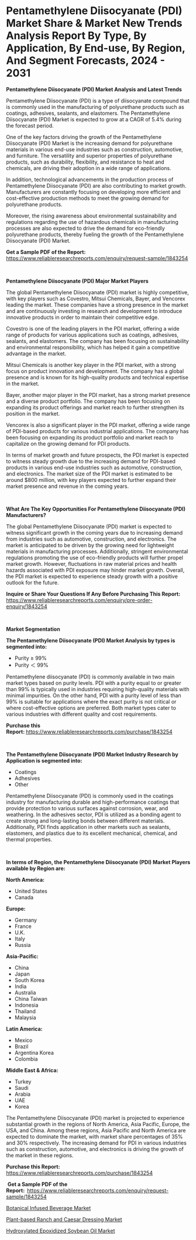 <p><h1>Pentamethylene Diisocyanate (PDI) Market Share & Market New Trends Analysis Report By Type, By Application, By End-use, By Region, And Segment Forecasts, 2024 - 2031</h1></p><p><strong>Pentamethylene Diisocyanate (PDI) Market Analysis and Latest Trends</strong></p>
<p><p>Pentamethylene Diisocyanate (PDI) is a type of diisocyanate compound that is commonly used in the manufacturing of polyurethane products such as coatings, adhesives, sealants, and elastomers. The Pentamethylene Diisocyanate (PDI) Market is expected to grow at a CAGR of 5.4% during the forecast period. </p><p>One of the key factors driving the growth of the Pentamethylene Diisocyanate (PDI) Market is the increasing demand for polyurethane materials in various end-use industries such as construction, automotive, and furniture. The versatility and superior properties of polyurethane products, such as durability, flexibility, and resistance to heat and chemicals, are driving their adoption in a wide range of applications.</p><p>In addition, technological advancements in the production process of Pentamethylene Diisocyanate (PDI) are also contributing to market growth. Manufacturers are constantly focusing on developing more efficient and cost-effective production methods to meet the growing demand for polyurethane products.</p><p>Moreover, the rising awareness about environmental sustainability and regulations regarding the use of hazardous chemicals in manufacturing processes are also expected to drive the demand for eco-friendly polyurethane products, thereby fueling the growth of the Pentamethylene Diisocyanate (PDI) Market.</p></p>
<p><strong>Get a Sample PDF of the Report:&nbsp;</strong> <a href="https://www.reliableresearchreports.com/enquiry/request-sample/1843254">https://www.reliableresearchreports.com/enquiry/request-sample/1843254</a></p>
<p>&nbsp;</p>
<p><strong>Pentamethylene Diisocyanate (PDI) Major Market Players</strong></p>
<p><p>The global Pentamethylene Diisocyanate (PDI) market is highly competitive, with key players such as Covestro, Mitsui Chemicals, Bayer, and Vencorex leading the market. These companies have a strong presence in the market and are continuously investing in research and development to introduce innovative products in order to maintain their competitive edge.</p><p>Covestro is one of the leading players in the PDI market, offering a wide range of products for various applications such as coatings, adhesives, sealants, and elastomers. The company has been focusing on sustainability and environmental responsibility, which has helped it gain a competitive advantage in the market.</p><p>Mitsui Chemicals is another key player in the PDI market, with a strong focus on product innovation and development. The company has a global presence and is known for its high-quality products and technical expertise in the market.</p><p>Bayer, another major player in the PDI market, has a strong market presence and a diverse product portfolio. The company has been focusing on expanding its product offerings and market reach to further strengthen its position in the market.</p><p>Vencorex is also a significant player in the PDI market, offering a wide range of PDI-based products for various industrial applications. The company has been focusing on expanding its product portfolio and market reach to capitalize on the growing demand for PDI products.</p><p>In terms of market growth and future prospects, the PDI market is expected to witness steady growth due to the increasing demand for PDI-based products in various end-use industries such as automotive, construction, and electronics. The market size of the PDI market is estimated to be around $800 million, with key players expected to further expand their market presence and revenue in the coming years.</p></p>
<p>&nbsp;</p>
<p><strong>What Are The Key Opportunities For Pentamethylene Diisocyanate (PDI) Manufacturers?</strong></p>
<p><p>The global Pentamethylene Diisocyanate (PDI) market is expected to witness significant growth in the coming years due to increasing demand from industries such as automotive, construction, and electronics. The market is anticipated to be driven by the growing need for lightweight materials in manufacturing processes. Additionally, stringent environmental regulations promoting the use of eco-friendly products will further propel market growth. However, fluctuations in raw material prices and health hazards associated with PDI exposure may hinder market growth. Overall, the PDI market is expected to experience steady growth with a positive outlook for the future.</p></p>
<p><strong>Inquire or Share Your Questions If Any Before Purchasing This Report:</strong> <a href="https://www.reliableresearchreports.com/enquiry/pre-order-enquiry/1843254">https://www.reliableresearchreports.com/enquiry/pre-order-enquiry/1843254</a></p>
<p>&nbsp;</p>
<p><strong>Market Segmentation</strong></p>
<p><strong>The Pentamethylene Diisocyanate (PDI) Market Analysis by types is segmented into:</strong></p>
<p><ul><li>Purity ≥ 99%</li><li>Purity ＜ 99%</li></ul></p>
<p><p>Pentamethylene diisocyanate (PDI) is commonly available in two main market types based on purity levels. PDI with a purity equal to or greater than 99% is typically used in industries requiring high-quality materials with minimal impurities. On the other hand, PDI with a purity level of less than 99% is suitable for applications where the exact purity is not critical or where cost-effective options are preferred. Both market types cater to various industries with different quality and cost requirements.</p></p>
<p><strong>Purchase this Report:&nbsp;</strong><a href="https://www.reliableresearchreports.com/purchase/1843254">https://www.reliableresearchreports.com/purchase/1843254</a></p>
<p>&nbsp;</p>
<p><strong>The Pentamethylene Diisocyanate (PDI) Market Industry Research by Application is segmented into:</strong></p>
<p><ul><li>Coatings</li><li>Adhesives</li><li>Other</li></ul></p>
<p><p>Pentamethylene Diisocyanate (PDI) is commonly used in the coatings industry for manufacturing durable and high-performance coatings that provide protection to various surfaces against corrosion, wear, and weathering. In the adhesives sector, PDI is utilized as a bonding agent to create strong and long-lasting bonds between different materials. Additionally, PDI finds application in other markets such as sealants, elastomers, and plastics due to its excellent mechanical, chemical, and thermal properties.</p></p>
<p>&nbsp;</p>
<p><strong>In terms of Region, the Pentamethylene Diisocyanate (PDI) Market Players available by Region are:</strong></p>
<p>
    <p> <strong> North America: </strong>
        <ul>
            <li>United States</li>
            <li>Canada</li>
        </ul>
        </p> 
    <p> <strong> Europe: </strong>
        <ul>
            <li>Germany</li>
            <li>France</li>
            <li>U.K.</li>
            <li>Italy</li>
            <li>Russia</li>
        </ul>
        </p> 
    <p> <strong> Asia-Pacific: </strong>
        <ul>
            <li>China</li>
            <li>Japan</li>
            <li>South Korea</li>
            <li>India</li>
            <li>Australia</li>
            <li>China Taiwan</li>
            <li>Indonesia</li>
            <li>Thailand</li>
            <li>Malaysia</li>
        </ul>
        </p> 
    <p> <strong> Latin America: </strong>
        <ul>
            <li>Mexico</li>
            <li>Brazil</li>
            <li>Argentina Korea</li>
            <li>Colombia</li>
        </ul>
        </p> 
    <p> <strong> Middle East & Africa: </strong>
        <ul>
            <li>Turkey</li>
            <li>Saudi</li>
            <li>Arabia</li>
            <li>UAE</li>
            <li>Korea</li>
        </ul>
    </p>
    </p>
<p><p>The Pentamethylene Diisocyanate (PDI) market is projected to experience substantial growth in the regions of North America, Asia Pacific, Europe, the USA, and China. Among these regions, Asia Pacific and North America are expected to dominate the market, with market share percentages of 35% and 30% respectively. The increasing demand for PDI in various industries such as construction, automotive, and electronics is driving the growth of the market in these regions.</p></p>
<p><strong>Purchase this Report: </strong><a href="https://www.reliableresearchreports.com/purchase/1843254">https://www.reliableresearchreports.com/purchase/1843254</a></p>
<p>&nbsp;<strong>Get a Sample PDF of the Report:&nbsp;&nbsp;</strong><a href="https://www.reliableresearchreports.com/enquiry/request-sample/1843254">https://www.reliableresearchreports.com/enquiry/request-sample/1843254</a></p>
<p><strong></strong></p>
<p><p><a href="https://view.publitas.com/reportprime-1/botanical-infused-beverage-market-dynamics-2024-2031-also-about-its-market-trends-projections-and-opportunities/">Botanical Infused Beverage Market</a></p><p><a href="https://view.publitas.com/reportprime-1/plant-based-ranch-and-caesar-dressing-market-size-furnishes-valuable-information-encompassing-market-share-market-trends-and-projections-spanning-from-2024-to-2031/">Plant-based Ranch and Caesar Dressing Market</a></p><p><a href="https://view.publitas.com/reportprime-1/hydroxylated-epoxidized-soybean-oil-market-offers-provide-insightful-data-for-the-time-period-from-2024-to-2031-and-also-provide-analysis-based-on-application-type-and-region/">Hydroxylated Epoxidized Soybean Oil Market</a></p></p>
